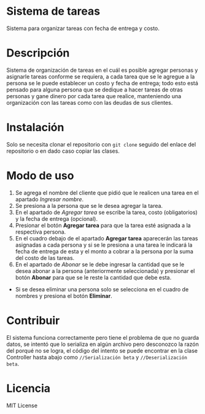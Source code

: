 # Sistema de tareas
Sistema para organizar tareas con fecha de entrega y costo.

# Descripción
Sistema de organización de tareas en el cuál es posible agregar personas y asignarle tareas conforme se requiera, a cada tarea que se le agregue a la persona se le puede establecer un costo y fecha de entrega; todo esto está pensado para alguna persona que se dedique a hacer tareas de otras personas y gane dinero por cada tarea que realice, manteniendo una organización con las tareas como con las deudas de sus clientes.

# Instalación
Solo se necesita clonar el repositorio con ``git clone`` seguido del enlace del repositorio o en dado caso copiar las clases.

# Modo de uso
1. Se agrega el nombre del cliente que pidió que le realicen una tarea en el apartado *Ingresar nombre*.
2. Se presiona a la persona que se le desea agregar la tarea.
3. En el apartado de *Agregar tarea* se escribe la tarea, costo (obligatorios) y la fecha de entrega (opcional).
4. Presionar el botón **Agregar tarea** para que la tarea esté asignada a la respectiva persona.
5. En el cuadro debajo de el apartado **Agregar tarea** aparecerán las tareas asignadas a cada persona y si se le presiona a una tarea le indicará la fecha de entrega de esta y el monto a cobrar a la persona por la suma del costo de las tareas.
6. En el apartado de *Abonar* se le debe ingresar la cantidad que se le desea abonar a la persona (anteriormente seleccionada) y presionar el botón **Abonar** para que se le reste la cantidad que debe esta.

- Si se desea eliminar una persona solo se selecciona en el cuadro de nombres y presiona el botón **Eliminar**.

# Contribuir
El sistema funciona correctamente pero tiene el problema de que no guarda datos, se intentó que lo serializa en algún archivo pero desconozco la razón del porqué no se logra, el código del intento se puede encontrar en la clase Controller hasta abajo como ``//Serialización beta`` y ``//Deserialización beta``.

# Licencia
MIT License
